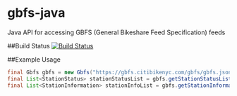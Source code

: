 # gbfs-java

Java API for accessing GBFS (General Bikeshare Feed Specification) feeds

##Build Status
[![Build Status](https://travis-ci.org/vgeller/gbfs-java.svg?branch=master)](https://travis-ci.org/vgeller/gbfs-java)

##Example Usage

```java
final Gbfs gbfs = new Gbfs("https://gbfs.citibikenyc.com/gbfs/gbfs.json");
final List<StationStatus> stationStatusList = gbfs.getStationStatusList();
final List<StationInformation> stationInfoList = gbfs.getStationInformationList();
```